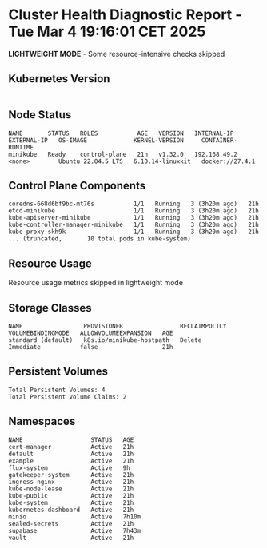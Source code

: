 # Cluster Health Diagnostic Report - Tue Mar  4 19:16:01 CET 2025
**LIGHTWEIGHT MODE** - Some resource-intensive checks skipped

## Kubernetes Version
```
```

## Node Status
```
NAME       STATUS   ROLES           AGE   VERSION   INTERNAL-IP    EXTERNAL-IP   OS-IMAGE             KERNEL-VERSION     CONTAINER-RUNTIME
minikube   Ready    control-plane   21h   v1.32.0   192.168.49.2   <none>        Ubuntu 22.04.5 LTS   6.10.14-linuxkit   docker://27.4.1
```

## Control Plane Components
```
coredns-668d6bf9bc-mt76s           1/1   Running   3 (3h20m ago)   21h
etcd-minikube                      1/1   Running   3 (3h20m ago)   21h
kube-apiserver-minikube            1/1   Running   3 (3h20m ago)   21h
kube-controller-manager-minikube   1/1   Running   3 (3h20m ago)   21h
kube-proxy-skh9k                   1/1   Running   3 (3h20m ago)   21h
... (truncated,       10 total pods in kube-system)
```

## Resource Usage
Resource usage metrics skipped in lightweight mode

## Storage Classes
```
NAME                 PROVISIONER                RECLAIMPOLICY   VOLUMEBINDINGMODE   ALLOWVOLUMEEXPANSION   AGE
standard (default)   k8s.io/minikube-hostpath   Delete          Immediate           false                  21h
```

## Persistent Volumes
```
Total Persistent Volumes: 4
Total Persistent Volume Claims: 2
```

## Namespaces
```
NAME                   STATUS   AGE
cert-manager           Active   21h
default                Active   21h
example                Active   21h
flux-system            Active   9h
gatekeeper-system      Active   21h
ingress-nginx          Active   21h
kube-node-lease        Active   21h
kube-public            Active   21h
kube-system            Active   21h
kubernetes-dashboard   Active   21h
minio                  Active   7h10m
sealed-secrets         Active   21h
supabase               Active   7h43m
vault                  Active   21h
```

